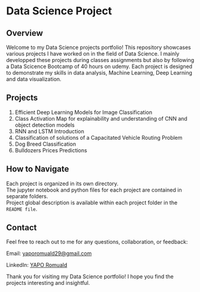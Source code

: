 # Data Science Project

## Overview

Welcome to my Data Science projects portfolio! This repository showcases various projects I have worked on in the field of Data Science. I mainly developped these projects during classes assignments but also by following a Data Scicence Bootcamp of 40 hours on udemy. Each project is designed to demonstrate my skills in data analysis, Machine Learning, Deep Learning and data visualization. 


## Projects

1. Efficient Deep Learning Models for Image Classification
2. Class Activation Map for explainability and understanding of CNN and object detection models
3. RNN and LSTM Introduction
4. Classification of solutions of a Capacitated Vehicle Routing Problem
5.  Dog Breed Classification
6. Bulldozers Prices Predictions
   


## How to Navigate

Each project is organized in its own directory.   
The jupyter notebook and python files for each project are contained in separate folders.  
Project global description is available within each project folder in the `README file`.  



## Contact

Feel free to reach out to me for any questions, collaboration, or feedback:  

Email:    yaporomuald29@gmail.com  

LinkedIn:    [YAPO Romuald](linkedin.com/in/yapo-romuald-6076a9220)

Thank you for visiting my Data Science portfolio! I hope you find the projects interesting and insightful.
